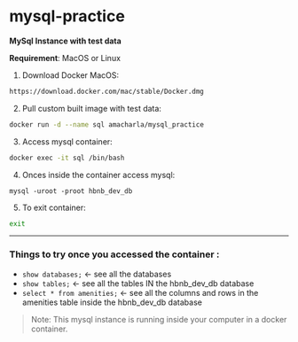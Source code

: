 # mysql-practice

**MySql Instance with test data**

**Requirement**: MacOS or Linux

1. Download Docker MacOS:
```html
https://download.docker.com/mac/stable/Docker.dmg
```

2. Pull custom built image with test data: 
```bash
docker run -d --name sql amacharla/mysql_practice
```

3. Access mysql container:
```bash
docker exec -it sql /bin/bash
```

4. Onces inside the container access mysql:
```
mysql -uroot -proot hbnb_dev_db
```

5. To exit container:
```bash
exit
```
---

### Things to try once you accessed the container :
- `show databases;` <- see all the databases
- `show tables;` <- see all the tables IN the hbnb_dev_db database
- `select * from amenities;` <- see all the columns and rows in the amenities table inside the hbnb_dev_db database



> Note: This mysql instance is running inside your computer in a docker container.
